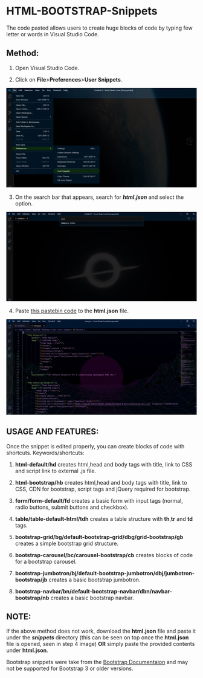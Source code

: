# HTML-BOOTSTRAP-Snippets
The code pasted allows users to create huge blocks of code by typing few letter or words in Visual Studio Code.

## Method:

1. Open Visual Studio Code.

2. Click on **File**>**Preferences**>**User Snippets**.

![Step 2](https://raw.githubusercontent.com/shyamr586/HTML-BOOTSTRAP-Snippets/master/step2.JPG)

3. On the search bar that appears, search for ***html.json*** and select the option.

![Step 3](https://raw.githubusercontent.com/shyamr586/HTML-BOOTSTRAP-Snippets/master/step3.JPG)

4. Paste [this pastebin code](https://pastebin.com/raw/fnx654Tr) to the **html.json** file.

![Step 3](https://raw.githubusercontent.com/shyamr586/HTML-BOOTSTRAP-Snippets/master/step4.JPG)

## USAGE AND FEATURES:

  Once the snippet is edited properly, you can create blocks of code with shortcuts. Keywords/shortcuts:
     
1. **html-default**/**hd**
creates html,head and body tags with title, link to CSS and script link to external .js file.

2. **html-bootstrap/hb** creates html,head and body tags with title, link to CSS, CDN for bootstrap, script tags and jQuery required for bootstrap.

3. **form/form-default/fd** creates a basic form with input tags (normal, radio buttons, submit buttons and checkbox).

4. **table/table-default-html/tdh** creates a table structure with **th**,**tr** and **td** tags.

5. **bootstrap-grid/bg/default-bootstrap-grid/dbg/grid-bootstrap/gb** creates a simple bootstrap grid structure.

6. **bootstrap-carousel/bc/carousel-bootstrap/cb** creates blocks of code for a bootstrap carousel.

7. **bootstrap-jumbotron/bj/default-bootstrap-jumbotron/dbj/jumbotron-bootstrap/jb** creates a basic bootstrap jumbotron.

8. **bootstrap-navbar/bn/default-bootstrap-navbar/dbn/navbar-bootstrap/nb** creates a basic bootstrap navbar.
     
 ## NOTE: 

  If the above method does not work, download the **html.json** file and paste it under the ***snippets*** directory (this can be seen on top  once the **html.json** file is opened, seen in step 4 image) **OR** simply paste the provided contents under **html.json**. 
  
  Bootstrap snippets were take from the [Bootstrap Documentaion](https://getbootstrap.com/docs/4.5/getting-started/introduction/) and may not be supported for Bootstrap 3 or older versions.
